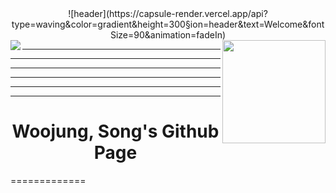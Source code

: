 <center>
![header](https://capsule-render.vercel.app/api?type=waving&color=gradient&height=300&section=header&text=Welcome&fontSize=90&animation=fadeIn)
</center>
<img align='right' src="https://github-readme-stats.vercel.app/api?username=opusdeisong" height="165">    

<img align='left' src="http://mazassumnida.wtf/api/v2/generate_badge?boj=opusdeisong">

***
***
***
***
***
***

# <center>Woojung, Song's Github Page</center>
=============
